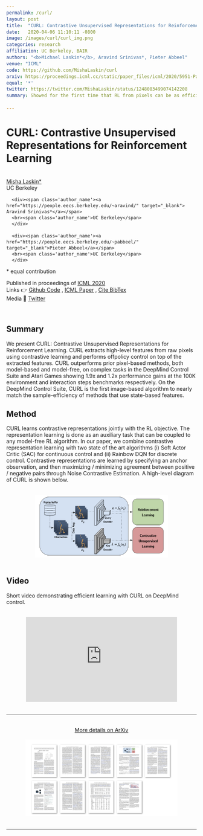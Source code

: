 ```yaml
---
permalink: /curl/
layout: post
title:  "CURL: Contrastive Unsupervised Representations for Reinforcement Learning"
date:   2020-04-06 11:10:11 -0800
image: /images/curl/curl_img.png
categories: research
affiliation: UC Berkeley, BAIR
authors: "<b>Michael Laskin*</b>, Aravind Srinivas*, Pieter Abbeel"
venue: "ICML"
code: https://github.com/MishaLaskin/curl
arxiv: https://proceedings.icml.cc/static/paper_files/icml/2020/5951-Paper.pdf
equal: '*'
twitter: https://twitter.com/MishaLaskin/status/1248083499074142208
summary: Showed for the first time that RL from pixels can be as efficient as RL from state by leveraging unsupervised contrastive representations. 

---
```


<script>
function myFunction() {
  var x = document.getElementById("bibtex");
  if (x.style.display === "none") {
    x.style.display = "block";
  } else {
    x.style.display = "none";
  }
}

</script>
# CURL: Contrastive Unsupervised Representations for Reinforcement Learning
<br> 

<div class="table-like" style="justify-content:space-evenly;max-width:800px;margin:;">
      <div><span class='author_name'><a href="https://mishalaskin.github.io/" target="_blank">Misha Laskin*</a></span>
      <br>
      <span class='author_name'>UC Berkeley</span>
      </div>
     
      <div><span class='author_name'><a href="https://people.eecs.berkeley.edu/~aravind/" target="_blank"> Aravind Srinivas*</a></span>
      <br><span class='author_name'>UC Berkeley</span>
      </div>
      
      <div><span class='author_name'><a href="https://people.eecs.berkeley.edu/~pabbeel/" target="_blank">Pieter Abbeel</a></span>
      <br><span class='author_name'>UC Berkeley</span>
      </div>

      
</div>
<span>* equal contribution</span>

<br>

<p>
Published in proceedings of <a target='_blank' href='https://proceedings.icml.cc/static/paper_files/icml/2020/5951-Paper.pdf'>ICML 2020 </a>
<br>
  Links 👉 <a   target='_blank' href="{{page.code}}"><u>Github Code</u></a>
        , <a  target='_blank' href="{{page.arxiv}}"><u> ICML Paper</u></a>
         , <a  onclick="myFunction()" href="#"><u> Cite BibTex</u></a>
<br>
Media	📰 
 <a  target="_blank" href="https://twitter.com/MishaLaskin/status/1248083499074142208"><u> Twitter</u></a>
</p>

<div style='display:none;font-size:12px' id="bibtex">
<pre>
@article{laskin_srinivas2020curl,
  title={CURL: Contrastive Unsupervised Representations for Reinforcement Learning},
  author={Laskin, Michael and Srinivas, Aravind and Abbeel, Pieter},
  note={arXiv:2003.06417},
  journal={Proceedings of the 37th International Conference on Machine 
  Learning, Vienna, Austria, PMLR 119},
  year={2020}
}
</pre>

</div>


<br>


## Summary

We present CURL: Contrastive Unsupervised Representations for Reinforcement Learning. CURL extracts high-level features from raw pixels using contrastive learning and performs offpolicy control on top of the extracted features. CURL outperforms prior pixel-based methods,
both model-based and model-free, on complex tasks in the DeepMind Control Suite and Atari
Games showing 1.9x and 1.2x performance gains at the 100K environment and interaction steps
benchmarks respectively. On the DeepMind Control Suite, CURL is the first image-based algorithm to nearly match the sample-efficiency of methods that use state-based features.



## Method 

CURL learns contrastive representations jointly with the RL objective. The representation learning is done as an auxiliary task that can be coupled to any model-free RL algorithm. In our paper, we combine contrastive representation learning with two state of the art algorithms (i) Soft Actor Critic (SAC) for continuous control and (ii) Rainbow DQN for discrete control. Contrastive representations are learned by specifying an anchor observation, and then maximizing / minimizing agreement between positive / negative pairs through Noise Contrastive Estimation. A high-level diagram of CURL is shown below.

<br>
<center>
<img class='hvr-grow' src="/images/curl/curl_diagram.png" alt="drawing" style="width:70%;"/>
</center>
<br>

## Video

Short video demonstrating efficient learning with CURL on DeepMind control.

<br>
<center>
<div>
<iframe width="400" height="225" src="https://www.youtube.com/embed/a6SyIg4HrbQ" frameborder="0" allow="accelerometer; autoplay; encrypted-media; gyroscope; picture-in-picture" allowfullscreen></iframe>
</div>
</center>



<br>
<hr>
<br>
<center><a  target='_blank' href="{{page.arxiv}}"><u> More details on ArXiv</u></a> </center>
<br>
<center>
<a  target='_blank' href="{{page.arxiv}}">
<img class='hvr-grow' src="/images/curl/curl_paper_thumbnail.png" alt="" style="width:80%;"/>
</a>
</center>

<br>
<hr>
<br>